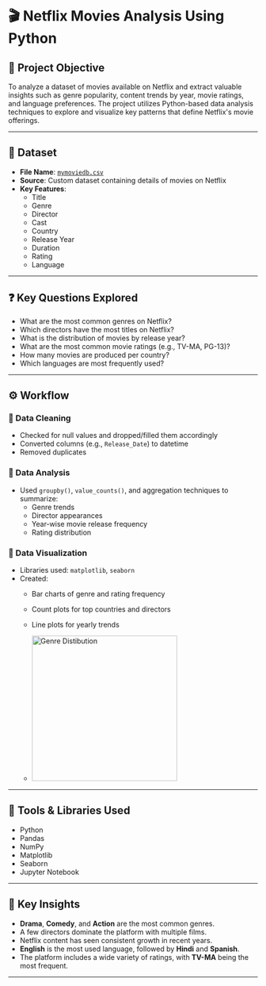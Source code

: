 # 🎬 Netflix Movies Analysis Using Python

## 📌 Project Objective

To analyze a dataset of movies available on Netflix and extract valuable insights such as genre popularity, content trends by year, movie ratings, and language preferences. The project utilizes Python-based data analysis techniques to explore and visualize key patterns that define Netflix's movie offerings.

---

## 📁 Dataset

- **File Name**: <a href="https://github.com/harsha21h/Netflix-Movies-Analysis/blob/main/mymoviedb.csv">`mymoviedb.csv`</a>
- **Source**: Custom dataset containing details of movies on Netflix
- **Key Features**:
  - Title
  - Genre
  - Director
  - Cast
  - Country
  - Release Year
  - Duration
  - Rating
  - Language

---

## ❓ Key Questions Explored

- What are the most common genres on Netflix?
- Which directors have the most titles on Netflix?
- What is the distribution of movies by release year?
- What are the most common movie ratings (e.g., TV-MA, PG-13)?
- How many movies are produced per country?
- Which languages are most frequently used?

---

## ⚙️ Workflow

### 🔹 Data Cleaning

- Checked for null values and dropped/filled them accordingly
- Converted columns (e.g., `Release_Date`) to datetime
- Removed duplicates

### 🔹 Data Analysis

- Used `groupby()`, `value_counts()`, and aggregation techniques to summarize:
  - Genre trends
  - Director appearances
  - Year-wise movie release frequency
  - Rating distribution

### 🔹 Data Visualization

- Libraries used: `matplotlib`, `seaborn`
- Created:
  - Bar charts of genre and rating frequency
  - Count plots for top countries and directors
  - Line plots for yearly trends
 
  - <img width="293" alt="Genre Distibution" src="https://github.com/user-attachments/assets/f4f70d75-1a0c-4aa4-b4ca-6bc17f83376f" />


---

## 🧰 Tools & Libraries Used

- Python
- Pandas
- NumPy
- Matplotlib
- Seaborn
- Jupyter Notebook

---

## 📌 Key Insights

- **Drama**, **Comedy**, and **Action** are the most common genres.
- A few directors dominate the platform with multiple films.
- Netflix content has seen consistent growth in recent years.
- **English** is the most used language, followed by **Hindi** and **Spanish**.
- The platform includes a wide variety of ratings, with **TV-MA** being the most frequent.

---

